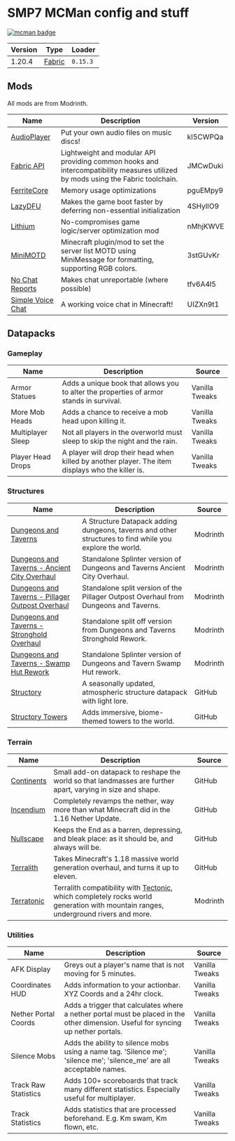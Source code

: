 # SMP7 MCMan config and stuff

[![mcman badge](https://img.shields.io/badge/uses-mcman-purple?logo=github)](https://github.com/ParadigmMC/mcman)

<!-- run 'mcman md' to update! -->

<!--start:mcman-server-->
| Version | Type                            | Loader   |
| ------- | ------------------------------- | -------- |
| 1.20.4  | [Fabric](https://fabricmc.net/) | `0.15.3` |
<!--end:mcman-server-->

## Mods

All mods are from Modrinth.

<!--start:mcman-addons-->
| Name                                                            | Description                                                                                                                     | Version  |
| --------------------------------------------------------------- | ------------------------------------------------------------------------------------------------------------------------------- | -------- |
| [AudioPlayer](https://modrinth.com/mod/audioplayer)             | Put your own audio files on music discs!                                                                                        | kI5CWPQa |
| [Fabric API](https://modrinth.com/mod/fabric-api)               | Lightweight and modular API providing common hooks and intercompatibility measures utilized by mods using the Fabric toolchain. | JMCwDuki |
| [FerriteCore](https://modrinth.com/mod/ferrite-core)            | Memory usage optimizations                                                                                                      | pguEMpy9 |
| [LazyDFU](https://modrinth.com/mod/lazydfu)                     | Makes the game boot faster by deferring non-essential initialization                                                            | 4SHylIO9 |
| [Lithium](https://modrinth.com/mod/lithium)                     | No-compromises game logic/server optimization mod                                                                               | nMhjKWVE |
| [MiniMOTD](https://modrinth.com/mod/minimotd)                   | Minecraft plugin/mod to set the server list MOTD using MiniMessage for formatting, supporting RGB colors.                       | 3stGUvKr |
| [No Chat Reports](https://modrinth.com/mod/no-chat-reports)     | Makes chat unreportable (where possible)                                                                                        | tfv6A4l5 |
| [Simple Voice Chat](https://modrinth.com/mod/simple-voice-chat) | A working voice chat in Minecraft!                                                                                              | UIZXn9t1 |
<!--end:mcman-addons-->

## Datapacks

<!-- Needs manual update! -->

### Gameplay

| Name              | Description                                                                                       | Source         |
| ----------------- | ------------------------------------------------------------------------------------------------- | -------------- |
| Armor Statues     | Adds a unique book that allows you to alter the properties of armor stands in survival.           | Vanilla Tweaks |
| More Mob Heads    | Adds a chance to receive a mob head upon killing it.                                              | Vanilla Tweaks |
| Multiplayer Sleep | Not all players in the overworld must sleep to skip the night and the rain.                       | Vanilla Tweaks |
| Player Head Drops | A player will drop their head when killed by another player. The item displays who the killer is. | Vanilla Tweaks |

### Structures

| Name                                                                                                                           | Description                                                                                             | Source   |
| ------------------------------------------------------------------------------------------------------------------------------ | ------------------------------------------------------------------------------------------------------- | -------- |
| [Dungeons and Taverns](https://modrinth.com/datapack/dungeons-and-taverns)                                                     | A Structure Datapack adding dungeons, taverns and other structures to find while you explore the world. | Modrinth |
| [Dungeons and Taverns - Ancient City Overhaul](https://modrinth.com/datapack/dungeons-and-taverns-ancient-city-overhaul)       | Standalone Splinter version of Dungeons and Taverns Ancient City Overhaul.                              | Modrinth |
| [Dungeons and Taverns - Pillager Outpost Overhaul](https://modrinth.com/datapack/dungeons-and-taverns-pillager-outpost-rework) | Standalone split version of the Pillager Outpost Overhaul from Dungeons and Taverns.                    | Modrinth |
| [Dungeons and Taverns - Stronghold Overhaul](https://modrinth.com/datapack/dungeons-and-taverns-stronghold-rework)             | Standalone split off version from Dungeons and Taverns Stronghold Rework.                               | Modrinth |
| [Dungeons and Taverns - Swamp Hut Rework](https://modrinth.com/datapack/dungeons-and-taverns-swamp-hut-rework)                 | Standalone Splinter version of Dungeons and Tavern Swamp Hut rework.                                    | Modrinth |
| [Structory](https://github.com/Stardust-Labs-MC/Structory)                                                                     | A seasonally updated, atmospheric structure datapack with light lore.                                   | GitHub   |
| [Structory Towers](https://github.com/Stardust-Labs-MC/Structory-Towers)                                                       | Adds immersive, biome-themed towers to the world.                                                       | GitHub   |

### Terrain

| Name                                                         | Description                                                                                                                                                                 | Source   |
| ------------------------------------------------------------ | --------------------------------------------------------------------------------------------------------------------------------------------------------------------------- | -------- |
| [Continents](https://github.com/Stardust-Labs-MC/Continents) | Small add-on datapack to reshape the world so that landmasses are further apart, varying in size and shape.                                                                 | GitHub   |
| [Incendium](https://github.com/Stardust-Labs-MC/Incendium)   | Completely revamps the nether, way more than what Minecraft did in the 1.16 Nether Update.                                                                                  | GitHub   |
| [Nullscape](https://github.com/Stardust-Labs-MC/Nullscape)   | Keeps the End as a barren, depressing, and bleak place: as it should be, and always will be.                                                                                | GitHub   |
| [Terralith](https://github.com/Stardust-Labs-MC/Terralith)   | Takes Minecraft's 1.18 massive world generation overhaul, and turns it up to eleven.                                                                                        | GitHub   |
| [Terratonic](https://modrinth.com/datapack/terratonic)       | Terralith compatibility with [Tectonic](https://modrinth.com/datapack/tectonic), which completely rocks world generation with mountain ranges, underground rivers and more. | Modrinth |

### Utilities

| Name                 | Description                                                                                                                       | Source         |
| -------------------- | --------------------------------------------------------------------------------------------------------------------------------- | -------------- |
| AFK Display          | Greys out a player's name that is not moving for 5 minutes.                                                                       | Vanilla Tweaks |
| Coordinates HUD      | Adds information to your actionbar. XYZ Coords and a 24hr clock.                                                                  | Vanilla Tweaks |
| Nether Portal Coords | Adds a trigger that calculates where a nether portal must be placed in the other dimension. Useful for syncing up nether portals. | Vanilla Tweaks |
| Silence Mobs         | Adds the ability to silence mobs using a name tag. 'Silence me'; 'silence me'; 'silence_me' are all acceptable names.             | Vanilla Tweaks |
| Track Raw Statistics | Adds 100+ scoreboards that track many different statistics. Especially useful for multiplayer.                                    | Vanilla Tweaks |
| Track Statistics     | Adds statistics that are processed beforehand. E.g. Km swam, Km flown, etc.                                                       | Vanilla Tweaks |
